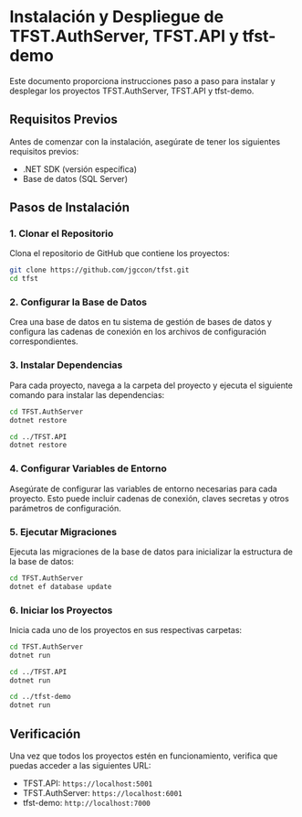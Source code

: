 # Instalación y Despliegue de TFST.AuthServer, TFST.API y tfst-demo

Este documento proporciona instrucciones paso a paso para instalar y desplegar los proyectos TFST.AuthServer, TFST.API y tfst-demo.

## Requisitos Previos

Antes de comenzar con la instalación, asegúrate de tener los siguientes requisitos previos:

- .NET SDK (versión específica)
- Base de datos (SQL Server)

## Pasos de Instalación

### 1. Clonar el Repositorio

Clona el repositorio de GitHub que contiene los proyectos:

```bash
git clone https://github.com/jgccon/tfst.git
cd tfst
```

### 2. Configurar la Base de Datos

Crea una base de datos en tu sistema de gestión de bases de datos y configura las cadenas de conexión en los archivos de configuración correspondientes.

### 3. Instalar Dependencias

Para cada proyecto, navega a la carpeta del proyecto y ejecuta el siguiente comando para instalar las dependencias:

```bash
cd TFST.AuthServer
dotnet restore

cd ../TFST.API
dotnet restore
```

### 4. Configurar Variables de Entorno

Asegúrate de configurar las variables de entorno necesarias para cada proyecto. Esto puede incluir cadenas de conexión, claves secretas y otros parámetros de configuración.

### 5. Ejecutar Migraciones

Ejecuta las migraciones de la base de datos para inicializar la estructura de la base de datos:

```bash
cd TFST.AuthServer
dotnet ef database update
```

### 6. Iniciar los Proyectos

Inicia cada uno de los proyectos en sus respectivas carpetas:

```bash
cd TFST.AuthServer
dotnet run

cd ../TFST.API
dotnet run

cd ../tfst-demo
dotnet run
```

## Verificación

Una vez que todos los proyectos estén en funcionamiento, verifica que puedas acceder a las siguientes URL:

- TFST.API: `https://localhost:5001`
- TFST.AuthServer: `https://localhost:6001`
- tfst-demo: `http://localhost:7000`